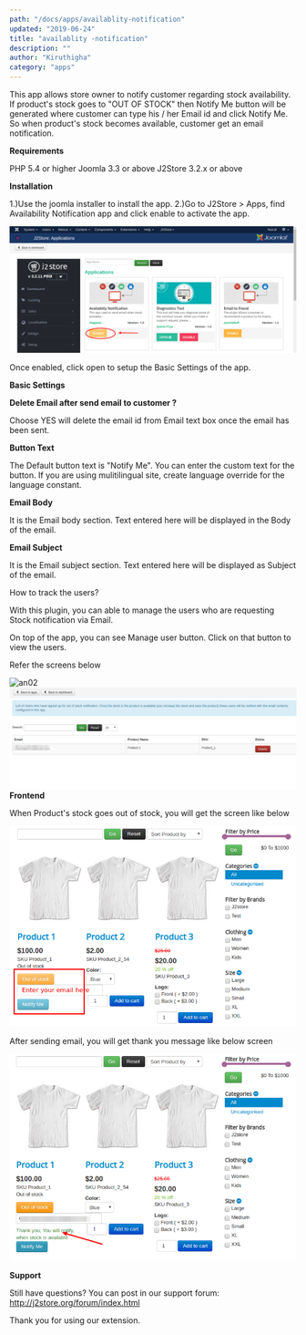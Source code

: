 ```yaml
---
path: "/docs/apps/availablity-notification"
updated: "2019-06-24"
title: "availablity -notification"
description: ""
author: "Kiruthigha"
category: "apps"
---
```


This app allows store owner to notify customer regarding stock availability. If product's stock goes to "OUT OF STOCK" then Notify Me button will be generated where customer can type his / her Email id and click Notify Me. So when product's stock becomes available, customer get an email notification.

**Requirements**

PHP 5.4 or higher
Joomla 3.3 or above
J2Store 3.2.x or above

**Installation**

1.)Use the joomla installer to install the app.
2.)Go to J2Store > Apps, find Availability Notification app and click enable to activate the app.

![an01](../../images/apps/availability-notification/availability_notification_01.png)


Once enabled, click open to setup the Basic Settings of the app.

**Basic Settings**

**Delete Email after send email to customer ?**

Choose YES will delete the email id from Email text box once the email has been sent.

**Button Text**

The Default button text is "Notify Me". You can enter the custom text for the button. If you are using mulitilingual site, create language override for the language constant.

**Email Body**

It is the Email body section. Text entered here will be displayed in the Body of the email.

**Email Subject**

It is the Email subject section. Text entered here will be displayed as Subject of the email.

How to track the users?

With this plugin, you can able to manage the users who are requesting Stock notification via Email.

On top of the app, you can see Manage user button. Click on that button to view the users.

Refer the screens below

![an02](/home/flycart/Desktop/j2dc/content/images/apps/availability-notification/availability_notification_02.png)
![an03](../../images/apps/availability-notification/availability_notification_03.png)
**Frontend**

When Product's stock goes out of stock, you will get the screen like below

![an04](../../images/apps/availability-notification/availability_notification_04.png)

After sending email, you will get thank you message like below screen

![an05](../../images/apps/availability-notification/availability_notification_05.png)

**Support**

Still have questions? You can post in our support forum: http://j2store.org/forum/index.html

Thank you for using our extension.